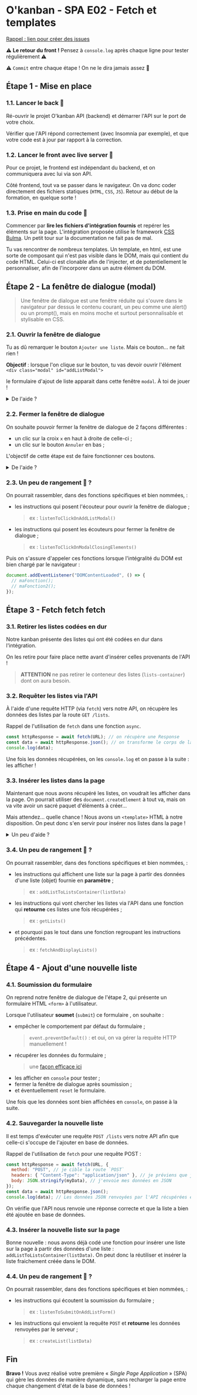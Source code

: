 # O'kanban - SPA E02 - Fetch et templates

[Rappel : lien pour créer des issues](https://github.com/O-clock-Skaven/Soutien-ateliers/issues)

⚠️ **Le retour du front !** Pensez à `console.log` après chaque ligne pour tester régulièrement ⚠️

⚠️ `Commit` entre chaque étape ! On ne le dira jamais assez 🤪

## Étape 1 - Mise en place

### 1.1. Lancer le back 🦿

Ré-ouvrir le projet O'kanban API (backend) et démarrer l'API sur le port de votre choix.

Vérifier que l'API répond correctement (avec Insomnia par exemple), et que votre code est à jour par rapport à la correction.

### 1.2. Lancer le front avec live server 🦾

Pour ce projet, le frontend est indépendant du backend, et on communiquera avec lui via son API.

Côté frontend, tout va se passer dans le navigateur. On va donc coder directement des fichiers statiques (`HTML`, `CSS`, `JS`). Retour au début de la formation, en quelque sorte !

### 1.3. Prise en main du code 👀

Commencer par **lire les fichiers d'intégration fournis** et repérer les éléments sur la page.
L'intégration proposée utilise le framework [CSS Bulma](https://bulma.io/). Un petit tour sur la documentation ne fait pas de mal.

Tu vas rencontrer de nombreux templates.
Un template, en html, est une sorte de composant qui n'est pas visible dans le DOM, mais qui contient du code HTML.
Celui-ci est clonable afin de l'injecter, et de potentiellement le personnaliser, afin de l'incorporer dans un autre élément du DOM.

## Étape 2 - La fenêtre de dialogue (modal)

> Une fenêtre de dialogue est une fenêtre réduite qui s'ouvre dans le navigateur par dessus le contenu courant, un peu comme une alert() ou un prompt(), mais en moins moche et surtout personnalisable et stylisable en CSS.

### 2.1. Ouvrir la fenêtre de dialogue

Tu as dû remarquer le bouton `Ajouter une liste`. Mais ce bouton… ne fait rien !

**Objectif** : lorsque l'on clique sur le bouton, tu vas devoir ouvrir l'élément `<div class="modal" id="addListModal">`

 le formulaire d'ajout de liste apparait dans cette fenêtre `modal`. À toi de jouer !

<details><summary>De l'aide ?</summary>

[documentation `modal`](https://bulma.io/documentation/components/modal/)

</details>

### 2.2. Fermer la fenêtre de dialogue

On souhaite pouvoir fermer la fenêtre de dialogue de 2 façons différentes :

- un clic sur la croix `x` en haut à droite de celle-ci ;
- un clic sur le bouton `Annuler` en bas ;

L'objectif de cette étape est de faire fonctionner ces boutons.

<details><summary>De l'aide ?</summary>

L'idée est d'enlever la classe ajouter précédemment. utiliser la méthode `.classList.remove()` de la modal lors d'un clic sur l'un des deux boutons. Comme d'habitude :

- sélectionner un élément ;
- poser un écouteur d'évènement ;
- exécuter la méthode…

</details>

### 2.3. Un peu de rangement 🧹 ?

On pourrait rassembler, dans des fonctions spécifiques et bien nommées, :

- les instructions qui posent l'écouteur pour ouvrir la fenêtre de dialogue ;
  > ex : `listenToClickOnAddListModal()`
- les instructions qui posent les écouteurs pour fermer la fenêtre de dialogue ;
  > ex : `listenToClickOnModalClosingElements()`

Puis on s'assure d'appeler ces fonctions lorsque l'intégralité du DOM est bien chargé par le navigateur :

```js
document.addEventListener("DOMContentLoaded", () => {
  // maFonction();
  // maFonction2();
});

```

## Étape 3 - Fetch fetch fetch

### 3.1. Retirer les listes codées en dur

Notre kanban présente des listes qui ont été codées en dur dans l'intégration.

On les retire pour faire place nette avant d'insérer celles provenants de l'API !

> **ATTENTION** ne pas retirer le conteneur des listes (`lists-container`) dont on aura besoin.

### 3.2. Requêter les listes via l'API

À l'aide d'une requête HTTP (via `fetch`) vers notre API, on récupère les données des listes par la route `GET /lists`.

Rappel de l'utilisation de `fetch` dans une fonction `async`.

```js
const httpResponse = await fetch(URL); // on récupère une Response
const data = await httpResponse.json(); // on transforme le corps de la réponse (JSON) en Objet JS
console.log(data);
```

Une fois les données récupérées, on les `console.log` et on passe à la suite : les afficher !

### 3.3. Insérer les listes dans la page

Maintenant que nous avons récupéré les listes, on voudrait les afficher dans la page. On pourrait utiliser des `document.createElement` à tout va, mais on va vite avoir un sacré paquet d'éléments à créer…

Mais attendez… quelle chance ! Nous avons un `<template>` HTML à notre disposition. On peut donc s'en servir pour insérer nos listes dans la page !

<details><summary>Un peu d'aide ?</summary>

```js
// === PSEUDO CODE ===

// S'assurer d'avoir bien récupérer les listes à l'étape précédente : [{ ... }, { ... }, { ... }]

// Pour chaque liste :
// - cloner le template
// - changer le textContent de l'élément avec le slot `list-title` (du clone) par le titre de la liste récupérée
//   - (penser à faire un querySelector directement sur la variable qui contient le clone !)
// - changer l'id de l'élément avec le slot `list-id` (du clone) par l'ID de la liste récupérée.
//   - (penser à faire un querySelector directement sur la variable qui contient le clone !)
// - sélectionner sur la page l'élément conteneur des listes
// - insérer le clone dans le conteneur

// Festoyer !
```

</details>

### 3.4. Un peu de rangement 🧹 ?

On pourrait rassembler, dans des fonctions spécifiques et bien nommées, :

- les instructions qui affichent une liste sur la page à partir des données d'une liste (objet) fournie en **paramètre** ;
  > ex : `addListToListsContainer(listData)`
- les instructions qui vont chercher les listes via l'API dans une fonction qui **retourne** ces listes une fois récupérées ;
  > ex : `getLists()`
- et pourquoi pas le tout dans une fonction regroupant les instructions précédentes.
  > ex : `fetchAndDisplayLists()`

## Étape 4 - Ajout d'une nouvelle liste

### 4.1. Soumission du formulaire

On reprend notre fenêtre de dialogue de l'étape 2, qui présente un formulaire HTML `<form>` à l'utilisateur.

Lorsque l'utilisateur **soumet** (`submit`) ce formulaire , on souhaite :

- empêcher le comportement par défaut du formulaire ;
  > `event.preventDefault()` : et oui, on va gérer la requête HTTP manuellement !
- récupérer les données du formulaire ;
  > une [façon efficace ici](https://www.learnwithjason.dev/blog/get-form-values-as-json/)
- les afficher en `console` pour tester ;
- fermer la fenêtre de dialogue après soumission ;
- et éventuellement `reset` le formulaire.

Une fois que les données sont bien affichées en `console`, on passe à la suite.

### 4.2. Sauvegarder la nouvelle liste

Il est temps d'exécuter une requête `POST /lists` vers notre API afin que celle-ci s'occupe de l'ajouter en base de données.

Rappel de l'utilisation de `fetch` pour une requête POST :

```js
const httpResponse = await fetch(URL, {
  method: "POST", // je cible la route `POST`
  headers: { "Content-Type": "application/json" }, // je préviens que j'envoie du JSON
  body: JSON.stringify(myData), // j'envoie mes données en JSON
});
const data = await httpResponse.json();
console.log(data); // Les données JSON renvoyées par l'API récupérées en objet JS
```

On vérifie que l'API nous renvoie une réponse correcte et que la liste a bien été ajoutée en base de données.

### 4.3. Insérer la nouvelle liste sur la page

Bonne nouvelle : nous avons déjà codé une fonction pour insérer une liste sur la page à partir des données d'une liste : `addListToListsContainer(listData)`.
On peut donc la réutiliser et insérer la liste fraichement créée dans le DOM.

### 4.4. Un peu de rangement 🧹 ?

On pourrait rassembler, dans des fonctions spécifiques et bien nommées, :

- les instructions qui écoutent la soumission du formulaire ;
  > ex : `listenToSubmitOnAddListForm()`
- les instructions qui envoient la requête `POST` et **retourne** les données renvoyées par le serveur ;
  > ex : `createList(listData)`

## Fin

**Bravo !** Vous avez réalisé votre première « _Single Page Application_ » (SPA) qui gère les données de manière dynamique,
sans recharger la page entre chaque changement d'état de la base de données !
